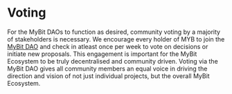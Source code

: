 # Voting

For the MyBit DAOs to function as desired, community voting by a majority of stakeholders is necessary. We encourage every holder of MYB to join the [MyBit DAO](https://rinkeby.aragon.org/#/0xCE03775BCeA4760923cfDA2f2BD9f295e28e8AB3/0x986750c62b7cde4926660a8dc45675f6852866d6) and check in atleast once per week to vote on decisions or initiate new proposals. This engagement is important for the MyBit Ecosystem to be truly decentralised and community driven. Voting via the MyBit DAO gives all community members an equal voice in driving the direction and vision of not just individual projects, but the overall MyBit Ecosystem.

